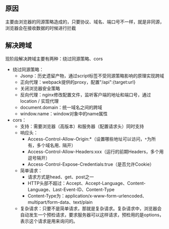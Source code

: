## 原因

主要由浏览器的同源策略造成的，只要协议、域名、端口号不一样，就是非同源，浏览器会在接收数据的时候进行拦截

## 解决跨域

现阶段解决跨域主要有两种：绕过同源策略、cors

- 绕过同源策略：
  - Jsonp：历史遗留产物，通过script标签不受同源策略影响的原理实现跨域
  - 正向代理：webpack提供的proxy，配置"/api":{target:url}
  - 关闭浏览器安全策略
  - 反向代理：nginx修改配置文件，监听客户端的地址和端口号，通过location / 实现代理
  - document.domain：统一域名之间的跨域
  - window.name：window对象中的name属性
- cors：
  - 支持：需要浏览器（高版本）和服务器（配置请求头）同时支持
  - 响应头：
    - Access-Control-Allow-Origin:*（设置哪些地址可以访问，`*`为所有，多个域名用`，`隔开）
    - Access-Control-Allow-Headers:xxx（运行的前期Headers，多个用逗号隔开）
    - Access-Control-Expose-Credentials:true（是否允许Cookie）
  - 简单请求：
    - 请求方式是head、get、post之一
    - HTTP头部不超过：Accept、Accept-Language、Content-Language、Last-Event-ID、Content-Type
    - Content-Type为：application/x-www-form-urlencoded、multipart/form-data、text/plain
  - 复杂请求：只要不是简单请求，那就是复杂请求。复杂请求中，浏览器会自动发生一个预检请求，要求服务器可以这样请求，预检用的是options，表示这个请求是用来询问的。

